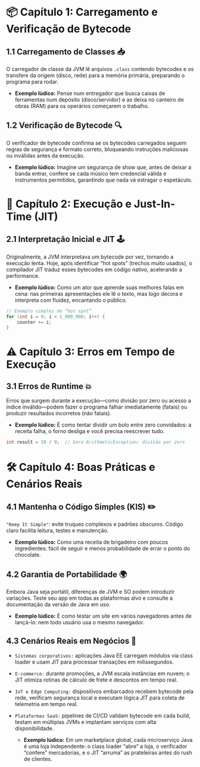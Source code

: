 # 📦 Capítulo 1: Carregamento e Verificação de Bytecode

## 1.1 Carregamento de Classes 📥
O carregador de classe da JVM lê arquivos `.class` contendo bytecodes e os transfere da origem (disco, rede) para a memória primária, preparando o programa para rodar.


  - **Exemplo lúdico:** Pense num entregador que busca caixas de ferramentas num depósito (disco/servidor) e as deixa no canteiro de obras (RAM) para os operários começarem o trabalho.


## 1.2 Verificação de Bytecode 🔍
O verificador de bytecode confirma se os bytecodes carregados seguem regras de segurança e formato correto, bloqueando instruções maliciosas ou inválidas antes da execução.


  - **Exemplo lúdico:** Imagine um segurança de show que, antes de deixar a banda entrar, confere se cada músico tem credencial válida e instrumentos permitidos, garantindo que nada vá estragar o espetáculo.


# 🚀 Capítulo 2: Execução e Just-In-Time (JIT)

## 2.1 Interpretação Inicial e JIT 🕹️
Originalmente, a JVM interpretava um bytecode por vez, tornando a execução lenta. Hoje, após identificar “hot spots” (trechos muito usados), o compilador JIT traduz esses bytecodes em código nativo, acelerando a performance.


  - **Exemplo lúdico:** Como um ator que aprende suas melhores falas em cena: nas primeiras apresentações ele lê o texto, mas logo decora e interpreta com fluidez, encantando o público.


```java
// Exemplo simples de “hot spot”
for (int i = 0; i < 1_000_000; i++) {
    counter += i;
}
```


# ⚠️ Capítulo 3: Erros em Tempo de Execução

## 3.1 Erros de Runtime 💥
Erros que surgem durante a execução—como divisão por zero ou acesso a índice inválido—podem fazer o programa falhar imediatamente (fatais) ou produzir resultados incorretos (não fatais).


  - **Exemplo lúdico:** É como tentar dividir um bolo entre zero convidados: a receita falha, o forno desliga e você precisa reescrever tudo.


```java
int result = 10 / 0;  // Gera ArithmeticException: divisão por zero
```


# 🛠️ Capítulo 4: Boas Práticas e Cenários Reais

## 4.1 Mantenha o Código Simples (KIS) ✏️
`"Keep It Simple"`: evite truques complexos e padrões obscuros. Código claro facilita leitura, testes e manutenção.


  - **Exemplo lúdico:** Como uma receita de brigadeiro com poucos ingredientes: fácil de seguir e menos probabilidade de errar o ponto do chocolate.


## 4.2 Garantia de Portabilidade 🌍
Embora Java seja portátil, diferenças de JVM e SO podem introduzir variações. Teste seu app em todas as plataformas alvo e consulte a documentação da versão de Java em uso.


  - **Exemplo lúdico:** É como testar um site em vários navegadores antes de lançá-lo: nem todo usuário usa o mesmo navegador.


## 4.3 Cenários Reais em Negócios 🏢
- `Sistemas corporativos:` aplicações Java EE carregam módulos via class loader e usam JIT para processar transações em milissegundos.


- `E-commerce:` durante promoções, a JVM escala instâncias em nuvem; o JIT otimiza rotinas de cálculo de frete e descontos em tempo real.


- `IoT e Edge Computing:` dispositivos embarcados recebem bytecode pela rede, verificam segurança local e executam lógica JIT para coleta de telemetria em tempo real.


- `Plataformas SaaS:` pipelines de CI/CD validam bytecode em cada build, testam em múltiplas JVMs e implantam serviços com alta disponibilidade.


  - **Exemplo lúdico:** Em um marketplace global, cada microserviço Java é uma loja independente: o class loader “abre” a loja, o verificador “confere” mercadorias, e o JIT “arruma” as prateleiras antes do rush de clientes.